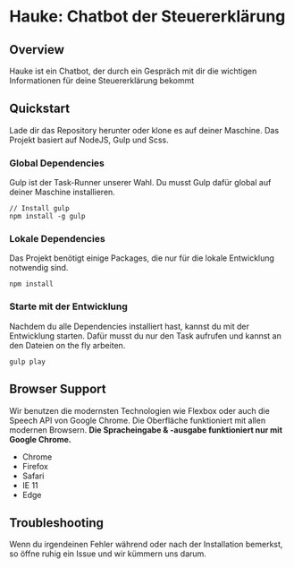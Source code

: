 # Hauke: Chatbot der Steuererklärung

## Overview
Hauke ist ein Chatbot, der durch ein Gespräch mit dir die wichtigen Informationen für deine Steuererklärung bekommt

## Quickstart
Lade dir das Repository herunter oder klone es auf deiner Maschine. Das Projekt basiert auf NodeJS, Gulp und Scss.

### Global Dependencies
Gulp ist der Task-Runner unserer Wahl. Du musst Gulp dafür global auf deiner Maschine installieren.

```
// Install gulp
npm install -g gulp
```

### Lokale Dependencies
Das Projekt benötigt einige Packages, die nur für die lokale Entwicklung notwendig sind.
```
npm install
```

### Starte mit der Entwicklung
Nachdem du alle Dependencies installiert hast, kannst du mit der Entwicklung starten. Dafür musst du nur den Task aufrufen und kannst an den Dateien on the fly arbeiten.
```
gulp play
```

## Browser Support
Wir benutzen die modernsten Technologien wie Flexbox oder auch die Speech API von Google Chrome. Die Oberfläche funktioniert mit allen modernen Browsern.
**Die Spracheingabe & -ausgabe funktioniert nur mit Google Chrome.**

* Chrome
* Firefox
* Safari
* IE 11
* Edge

## Troubleshooting
Wenn du irgendeinen Fehler während oder nach der Installation bemerkst, so öffne ruhig ein Issue und wir kümmern uns darum.
